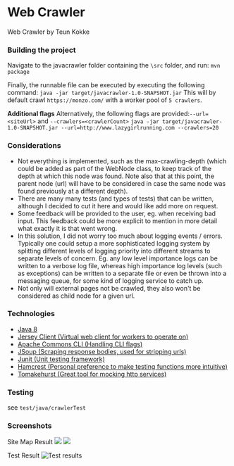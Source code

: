 # Web Crawler
Web Crawler by Teun Kokke

### Building the project
Navigate to the javacrawler folder containing the `\src` folder, and run:
`mvn package`

Finally, the runnable file can be executed by executing the following command:
`java -jar target/javacrawler-1.0-SNAPSHOT.jar`
This will by default crawl `https://monzo.com/` with a worker pool of `5 crawlers`.

**Additional flags**
Alternatively, the following flags are provided:`--url=<siteUrl>` and `--crawlers=<crawlerCount>`
`java -jar target/javacrawler-1.0-SNAPSHOT.jar --url=http://www.lazygirlrunning.com --crawlers=20`

### Considerations
- Not everything is implemented, such as the max-crawling-depth (which could be added as part of the WebNode class, to keep track of the depth at which this node was found. Note also that at this point, the parent node (url) will have to be considered in case the same node was found previously at a different depth).
- There are many many tests (and types of tests) that can be written, although I decided to cut it here and would like add more on request.
- Some feedback will be provided to the user, eg. when receiving bad input. This feedback could be more explicit to mention in more detail what exactly it is that went wrong.
- In this solution, I did not worry too much about logging events / errors. Typically one could setup a more sophisticated logging system by splitting different levels of logging priority into different streams to separate levels of concern. Eg. any low level importance logs can be written to a verbose log file, whereas high importance log levels (such as exceptions) can be written to a separate file or even be thrown into a messaging queue, for some kind of logging service to catch up.
- Not only will external pages not be crawled, they also won't be considered as child node for a given url.

### Technologies
- [Java 8](http://www.oracle.com/technetwork/java/javase/8-whats-new-2157071.html)
- [Jersey Client (Virtual web client for workers to operate on)](https://jersey.github.io/)
- [Apache Commons CLI (Handling CLI flags)](https://commons.apache.org/proper/commons-cli/)
- [JSoup (Scraping response bodies, used for stripping urls)](https://jsoup.org/)
- [Junit (Unit testing framework)](http://junit.org/junit5/)
- [Hamcrest (Personal preference to make testing functions more intuitive)](http://hamcrest.org/JavaHamcrest/)
- [Tomakehurst (Great tool for mocking http services)](https://github.com/tomakehurst/wiremock)

### Testing
see `test/java/crawlerTest`

### Screenshots

Site Map Result
![](https://i.gyazo.com/f7453385fbbccc418b3fb7821e8ecdc4.gif)
![](https://i.gyazo.com/d6a11b822cfa35c37efcdfef644d5775.png)

Test Result
![Test results](https://i.gyazo.com/98f20ce74f04bb52bd8c2ff6eed3bae9.png)